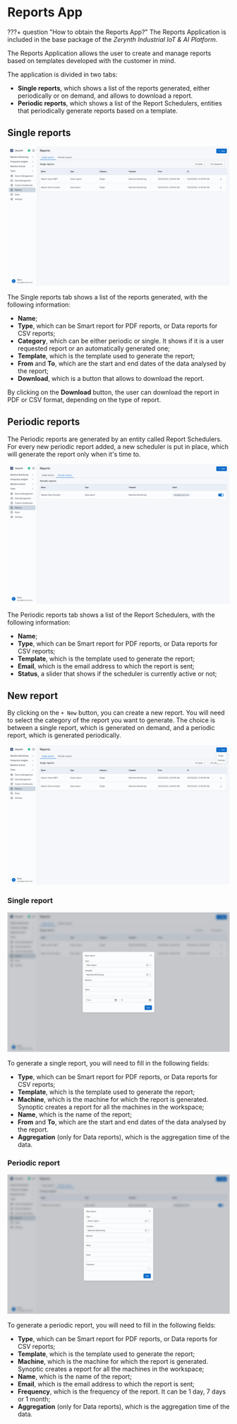 # Reports App

???+ question "How to obtain the Reports App?"
  	The Reports Application is included in the base package of the _Zerynth Industrial IoT & AI Platform_.

The Reports Application allows the user to create and manage reports based on templates developed with the customer in mind.

The application is divided in two tabs:

* **Single reports**, which shows a list of the reports generated, either periodically or on demand, and allows to download a report.
* **Periodic reports**, which shows a list of the Report Schedulers, entities that periodically generate reports based on a template.

## Single reports

![single_reports_image]

The Single reports tab shows a list of the reports generated, with the following information:

* **Name**;
* **Type**, which can be Smart report for PDF reports, or Data reports for CSV reports;
* **Category**, which can be either periodic or single. It shows if it is a user requested report or an automatically generated one;
* **Template**, which is the template used to generate the report;
* **From** and **To**, which are the start and end dates of the data analysed by the report;
* **Download**, which is a button that allows to download the report.

By clicking on the **Download** button, the user can download the report in PDF or CSV format, depending on the type of report.

## Periodic reports

The Periodic reports are generated by an entity called Report Schedulers. For every new periodic report added, a new scheduler is put in place, which will generate the report only when it's time to.

![periodic_reports_image]

The Periodic reports tab shows a list of the Report Schedulers, with the following information:

* **Name**;
* **Type**, which can be Smart report for PDF reports, or Data reports for CSV reports;
* **Template**, which is the template used to generate the report;
* **Email**, which is the email address to which the report is sent;
* **Status**, a slider that shows if the scheduler is currently active or not;

## New report

By clicking on the `+ New` button, you can create a new report. You will need to select the category of the report you want to generate. The choice is between a single report, which is generated on demand, and a periodic report, which is generated periodically.

![new_report_image]

### Single report

![new_single_report_image]

To generate a single report, you will need to fill in the following fields:

* **Type**, which can be Smart report for PDF reports, or Data reports for CSV reports;
* **Template**, which is the template used to generate the report;
* **Machine**, which is the machine for which the report is generated. Synoptic creates a report for all the machines in the workspace;
* **Name**, which is the name of the report;
* **From** and **To**, which are the start and end dates of the data analysed by the report.
* **Aggregation** (only for Data reports), which is the aggregation time of the data.

### Periodic report

![new_periodic_report_image]

To generate a periodic report, you will need to fill in the following fields:

* **Type**, which can be Smart report for PDF reports, or Data reports for CSV reports;
* **Template**, which is the template used to generate the report;
* **Machine**, which is the machine for which the report is generated. Synoptic creates a report for all the machines in the workspace;
* **Name**, which is the name of the report;
* **Email**, which is the email address to which the report is sent;
* **Frequency**, which is the frequency of the report. It can be 1 day, 7 days or 1 month;
* **Aggregation** (only for Data reports), which is the aggregation time of the data.


[//]: #                   (Images)
[single_reports_image]:   ../../img/Reports/Single/Reports.png
[periodic_reports_image]: ../../img/Reports/Periodic/Reports.png
[new_report_image]:       ../../img/Reports/New.png
[new_single_report_image]: ../../img/Reports/Single/NewReport.png
[new_periodic_report_image]: ../../img/Reports/Periodic/NewReport.png